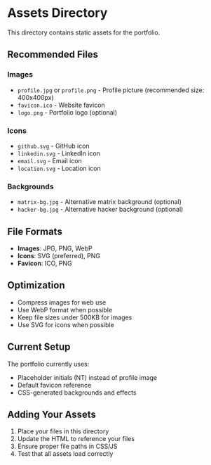 # Assets Directory

This directory contains static assets for the portfolio.

## Recommended Files

### Images
- `profile.jpg` or `profile.png` - Profile picture (recommended size: 400x400px)
- `favicon.ico` - Website favicon
- `logo.png` - Portfolio logo (optional)

### Icons
- `github.svg` - GitHub icon
- `linkedin.svg` - LinkedIn icon
- `email.svg` - Email icon
- `location.svg` - Location icon

### Backgrounds
- `matrix-bg.jpg` - Alternative matrix background (optional)
- `hacker-bg.jpg` - Alternative hacker background (optional)

## File Formats
- **Images**: JPG, PNG, WebP
- **Icons**: SVG (preferred), PNG
- **Favicon**: ICO, PNG

## Optimization
- Compress images for web use
- Use WebP format when possible
- Keep file sizes under 500KB for images
- Use SVG for icons when possible

## Current Setup
The portfolio currently uses:
- Placeholder initials (NT) instead of profile image
- Default favicon reference
- CSS-generated backgrounds and effects

## Adding Your Assets
1. Place your files in this directory
2. Update the HTML to reference your files
3. Ensure proper file paths in CSS/JS
4. Test that all assets load correctly